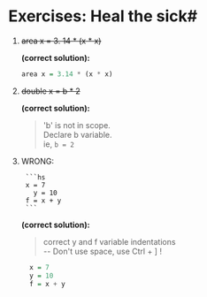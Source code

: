 # Exercises: Heal the sick#

1. ~~area x = 3. 14 * (x * x)~~  

   **(correct solution):**   
    ```hs
    area x = 3.14 * (x * x)
    ```

2. ~~double x = b * 2~~  

   **(correct solution):**  
   > 'b' is not in scope.  
   > Declare b variable.  
   > ie, `b = 2`

3. 
    WRONG:  

        ```hs
        x = 7  
          y = 10  
        f = x + y
        ```
    
    **(correct solution):**  
    > correct y and f variable indentations  
    -- Don't use space, use Ctrl + ] !  
    ```hs
      x = 7
      y = 10
      f = x + y
    ```
